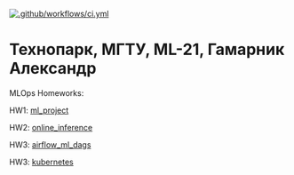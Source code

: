 [![.github/workflows/ci.yml](https://github.com/made-mlops-2022/alexander_gamarnik/actions/workflows/ci.yaml/badge.svg)](https://github.com/made-mlops-2022/alexander_gamarnik/actions/workflows/ci.yaml)

Технопарк, МГТУ, ML-21, Гамарник Александр
===================================

MLOps Homeworks:

HW1: [ml_project](https://github.com/made-mlops-2022/alexander_gamarnik/tree/homework1)

HW2: [online_inference](https://github.com/made-mlops-2022/alexander_gamarnik/tree/homework2/online_inference)

HW3: [airflow_ml_dags](https://github.com/made-mlops-2022/alexander_gamarnik/tree/homework3/airflow_ml_dags)

HW3: [kubernetes](https://github.com/made-mlops-2022/alexander_gamarnik/tree/homework4/kubernetes)